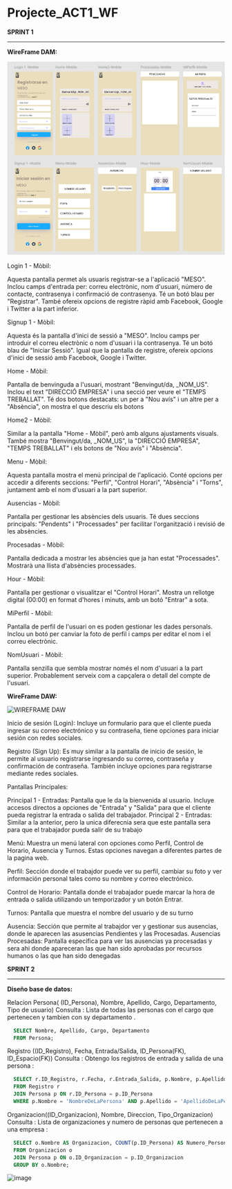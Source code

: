# Projecte_ACT1_WF

**SPRINT 1**
_________________________________________________________________________________________________________________________

**WireFrame DAM:**

![alt text](image.png)

Login 1 - Mòbil:

Aquesta pantalla permet als usuaris registrar-se a l'aplicació "MESO".
Inclou camps d'entrada per: correu electrònic, nom d'usuari, número de contacte, contrasenya i confirmació de contrasenya.
Té un botó blau per "Registrar".
També ofereix opcions de registre ràpid amb Facebook, Google i Twitter a la part inferior.

Signup 1 - Mòbil:

Aquesta és la pantalla d'inici de sessió a "MESO".
Inclou camps per introduir el correu electrònic o nom d'usuari i la contrasenya.
Té un botó blau de "Iniciar Sessió".
Igual que la pantalla de registre, ofereix opcions d'inici de sessió amb Facebook, Google i Twitter.


Home - Mòbil:

Pantalla de benvinguda a l'usuari, mostrant "Benvingut/da, _NOM_US".
Inclou el text "DIRECCIÓ EMPRESA" i una secció per veure el "TEMPS TREBALLAT".
Té dos botons destacats: un per a "Nou avís" i un altre per a "Absència", on mostra el que descriu els botons

Home2 - Mòbil:

Similar a la pantalla "Home - Mòbil", però amb alguns ajustaments visuals.
També mostra "Benvingut/da, _NOM_US", la "DIRECCIÓ EMPRESA", "TEMPS TREBALLAT" i els botons de "Nou avís" i "Absència".

Menu - Mòbil:

Aquesta pantalla mostra el menú principal de l'aplicació.
Conté opcions per accedir a diferents seccions: "Perfil", "Control Horari", "Absència" i "Torns", juntament amb el nom d'usuari a la part superior.

Ausencias - Mòbil:

Pantalla per gestionar les absències dels usuaris.
Té dues seccions principals: "Pendents" i "Processades" per facilitar l'organització i revisió de les absències.

Procesadas - Mòbil:

Pantalla dedicada a mostrar les absències que ja han estat "Processades".
Mostrarà una llista d'absències processades.

Hour - Mòbil:

Pantalla per gestionar o visualitzar el "Control Horari".
Mostra un rellotge digital (00:00) en format d'hores i minuts, amb un botó "Entrar" a sota.

MiPerfil - Mòbil:

Pantalla de perfil de l'usuari on es poden gestionar les dades personals.
Inclou un botó per canviar la foto de perfil i camps per editar el nom i el correu electrònic.

NomUsuari - Mòbil:

Pantalla senzilla que sembla mostrar només el nom d'usuari a la part superior.
Probablement serveix com a capçalera o detall del compte de l'usuari.

**WireFrame DAW:**

![WIREFRAME DAW](https://github.com/user-attachments/assets/9e959a7b-c10e-4fef-b0d0-96ca4b91f74b)


Inicio de sesión (Login): Incluye un formulario para que el cliente pueda ingresar su correo electrónico y su contraseña, tiene opciones para iniciar sesión con redes sociales.

Registro (Sign Up): Es muy similar a la pantalla de inicio de sesión, le permite al usuario registrarse ingresando su correo, contraseña y confirmación de contraseña. También incluye opciones para registrarse mediante redes sociales.

Pantallas Principales:

Principal 1 - Entradas: Pantalla que le da la bienvenida al usuario. Incluye accesos directos a opciones de "Entrada" y "Salida" para que el cliente pueda registrar la entrada o salida del trabajador.
Principal 2 - Entradas: Similar a la anterior, pero la unica diferecnia sera que este pantalla sera para que el trabajador pueda salir de su trabajo

Menú:
Muestra un menú lateral con opciones como Perfil, Control de Horario, Ausencia y Turnos. Estas opciones navegan a diferentes partes de la pagina web.

Perfil: Sección donde el trabajdor puede ver su perfil, cambiar su foto y ver información personal tales como su nombre y correo electrónico.

Control de Horario: Pantalla donde el trabajador puede marcar la hora de entrada o salida utilizando un temporizador y un botón Entrar.

Turnos: Pantalla que muestra el nombre del usuario y de su turno

Ausencia: Sección que permite al trabajdor ver y gestionar sus ausencias, donde le aparecen las asusencias Pendientes y las Procesadas.
Ausencias Procesadas: Pantalla específica para ver las ausencias ya procesadas y sera ahi donde apareceran las que han sido aprobadas por recursos humanos o las que han sido denegadas

**SPRINT 2**
_________________________________________________________________________________________________________________________

**Diseño base de datos:**

Relacion Persona( (ID_Persona), Nombre, Apellido, Cargo, Departamento, Tipo de usuario)
Consulta : 
Lista de todas las personas con el cargo que pertenecen y tambien con sy departamento . 
```sql
  SELECT Nombre, Apellido, Cargo, Departamento
  FROM Persona;
```

Registro ((ID_Registro), Fecha, Entrada/Salida, ID_Persona(FK), ID_Espacio(FK))
Consulta : 
Obtengo los registros de entrada y salida de una persona : 

```sql
  SELECT r.ID_Registro, r.Fecha, r.Entrada_Salida, p.Nombre, p.Apellido
  FROM Registro r
  JOIN Persona p ON r.ID_Persona = p.ID_Persona
  WHERE p.Nombre = 'NombreDeLaPersona' AND p.Apellido = 'ApellidoDeLaPersona';
```


Organizacion((ID_Organizacion), Nombre, Direccion, Tipo_Organizacion)
Consulta : 
Lista de organizaciones y numero de personas que pertenecen a una empresa : 
  ```sql
    SELECT o.Nombre AS Organizacion, COUNT(p.ID_Persona) AS Numero_Personas
    FROM Organizacion o
    JOIN Persona p ON o.ID_Organizacion = p.ID_Organizacion
    GROUP BY o.Nombre;
```



![image](https://github.com/user-attachments/assets/cf768bd6-e04f-4b37-9a06-7817595508d5)

